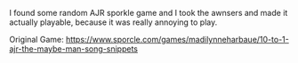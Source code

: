 I found some random AJR sporkle game and I took the awnsers and made it actually playable, because it was really annoying to play.

Original Game: https://www.sporcle.com/games/madilynneharbaue/10-to-1-ajr-the-maybe-man-song-snippets

